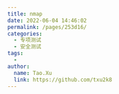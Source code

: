 ```yaml
---
title: nmap
date: 2022-06-04 14:46:02
permalink: /pages/253d16/
categories:
  - 专项测试
  - 安全测试
tags:
  - 
author: 
  name: Tao.Xu
  link: https://github.com/txu2k8
---
```

